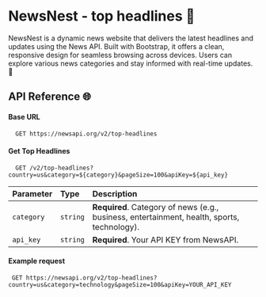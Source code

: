 
# NewsNest - top headlines 📰

NewsNest is a dynamic news website that delivers the latest headlines and updates using the News API. Built with Bootstrap, it offers a clean, responsive design for seamless browsing across devices. Users can explore various news categories and stay informed with real-time updates. 🚀


## API Reference 🌐

#### Base URL

```http
  GET https://newsapi.org/v2/top-headlines
```
#### Get Top Headlines

```http
  GET /v2/top-headlines?country=us&category=${category}&pageSize=100&apiKey=${api_key}

```

| Parameter | Type     | Description                       |
| :-------- | :------- | :-------------------------------- |
| `category`      | `string` | **Required**. Category of news (e.g., business, entertainment, health, sports, technology). |
| `api_key`      | `string` | **Required**. Your API KEY from NewsAPI. |

#### Example request

```http
 GET https://newsapi.org/v2/top-headlines?country=us&category=technology&pageSize=100&apiKey=YOUR_API_KEY
```


